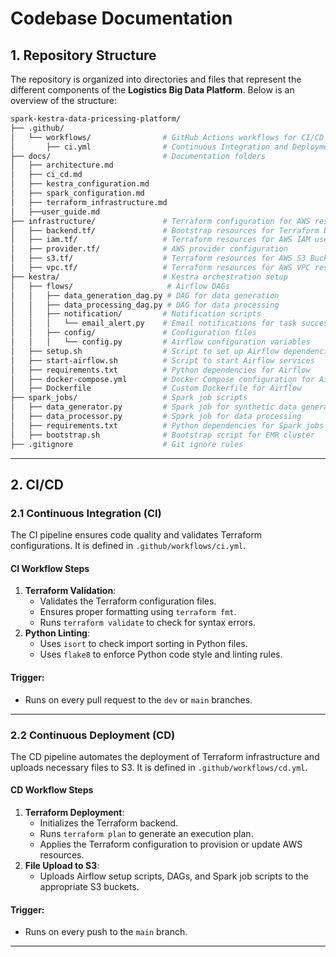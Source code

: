 # **Codebase Documentation**

## **1. Repository Structure**
The repository is organized into directories and files that represent the different components of the **Logistics Big Data Platform**. Below is an overview of the structure:
```graphql
spark-kestra-data-pricessing-platform/
├── .github/
│   └── workflows/                # GitHub Actions workflows for CI/CD
│       ├── ci.yml                # Continuous Integration and Deployment workflow
├── docs/                         # Documentation folders
│   ├── architecture.md              
│   ├── ci_cd.md                
│   ├── kestra_configuration.md
│   ├── spark_configuration.md
│   ├── terraform_infrastructure.md
│   ├──user_guide.md
├── infrastructure/               # Terraform configuration for AWS resources
│   ├── backend.tf/               # Bootstrap resources for Terraform backend
│   ├── iam.tf/                   # Terraform resources for AWS IAM user, policies, and roles 
│   ├── provider.tf/              # AWS provider configuration
│   ├── s3.tf/                    # Terraform resources for AWS S3 Buckets 
│   ├── vpc.tf/                   # Terraform resources for AWS VPC resources, including VPC, Subnet, Internet Gateway, Route Table
├── kestra/                       # Kestra orchestration setup
│   ├── flows/                     # Airflow DAGs
│   │   ├── data_generation_dag.py # DAG for data generation
│   │   ├── data_processing_dag.py # DAG for data processing
│   │   ├── notification/         # Notification scripts
│   │   │   └── email_alert.py    # Email notifications for task success/failure
│   │   ├── config/               # Configuration files
│   │   │   └── config.py         # Airflow configuration variables
│   ├── setup.sh                  # Script to set up Airflow dependencies
│   ├── start-airflow.sh          # Script to start Airflow services
│   ├── requirements.txt          # Python dependencies for Airflow
│   ├── docker-compose.yml        # Docker Compose configuration for Airflow
│   ├── Dockerfile                # Custom Dockerfile for Airflow
├── spark_jobs/                   # Spark job scripts
│   ├── data_generator.py         # Spark job for synthetic data generation
│   ├── data_processor.py         # Spark job for data processing
│   ├── requirements.txt          # Python dependencies for Spark jobs
│   ├── bootstrap.sh              # Bootstrap script for EMR cluster
├── .gitignore                    # Git ignore rules
```
---

## **2. CI/CD**

### **2.1 Continuous Integration (CI)**
The CI pipeline ensures code quality and validates Terraform configurations. It is defined in `.github/workflows/ci.yml`.

#### **CI Workflow Steps**
1. **Terraform Validation**:
   - Validates the Terraform configuration files.
   - Ensures proper formatting using `terraform fmt`.
   - Runs `terraform validate` to check for syntax errors.
2. **Python Linting**:
   - Uses `isort` to check import sorting in Python files.
   - Uses `flake8` to enforce Python code style and linting rules.

#### **Trigger**:
- Runs on every pull request to the `dev` or `main` branches.

---

### **2.2 Continuous Deployment (CD)**
The CD pipeline automates the deployment of Terraform infrastructure and uploads necessary files to S3. It is defined in `.github/workflows/cd.yml`.

#### **CD Workflow Steps**
1. **Terraform Deployment**:
   - Initializes the Terraform backend.
   - Runs `terraform plan` to generate an execution plan.
   - Applies the Terraform configuration to provision or update AWS resources.
2. **File Upload to S3**:
   - Uploads Airflow setup scripts, DAGs, and Spark job scripts to the appropriate S3 buckets.

#### **Trigger**:
- Runs on every push to the `main` branch.

---
